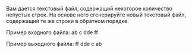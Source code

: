 Вам дается текстовый файл, содержащий некоторое количество непустых строк.
На основе него сгенерируйте новый текстовый файл, содержащий те же строки в обратном порядке.

Пример входного файла:
ab
c
dde
ff

﻿Пример выходного файла:
ff
dde
c
ab


